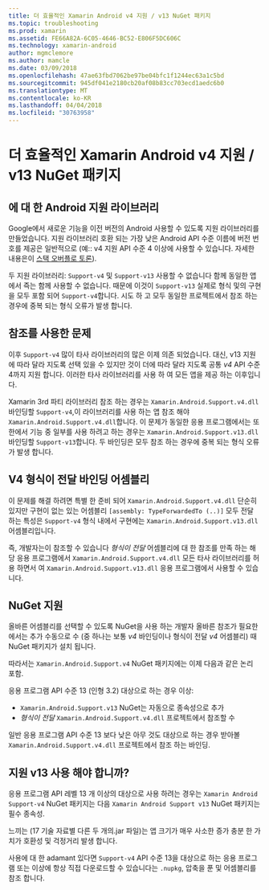 ```yaml
---
title: 더 효율적인 Xamarin Android v4 지원 / v13 NuGet 패키지
ms.topic: troubleshooting
ms.prod: xamarin
ms.assetid: FE66A82A-6C05-4646-BC52-E806F5DC606C
ms.technology: xamarin-android
author: mgmclemore
ms.author: mamcle
ms.date: 03/09/2018
ms.openlocfilehash: 47ae63fbd7062be97be04bfc1f1244ec63a1c5bd
ms.sourcegitcommit: 945df041e2180cb20af08b83cc703ecd1aedc6b0
ms.translationtype: MT
ms.contentlocale: ko-KR
ms.lasthandoff: 04/04/2018
ms.locfileid: "30763958"
---
```

# <a name="smarter-xamarin-android-support-v4--v13-nuget-packages"></a>더 효율적인 Xamarin Android v4 지원 / v13 NuGet 패키지

## <a name="about-the-android-support-libraries"></a>에 대 한 Android 지원 라이브러리

Google에서 새로운 기능을 이전 버전의 Android 사용할 수 있도록 지원 라이브러리를 만들었습니다. 지원 라이브러리 호환 되는 가장 낮은 Android API 수준 이름에 버전 번호를 제공은 일반적으로 (예:: v4 지원 API 수준 4 이상에 사용할 수 있습니다. 자세한 내용은이 [스택 오버플로 토론](http://stackoverflow.com/questions/9926403/android-support-package-compatibility-library-use-v4-or-v13)). 

두 지원 라이브러리: `Support-v4` 및 `Support-v13` 사용할 수 없습니다 함께 동일한 앱에서 즉는 함께 사용할 수 없습니다. 때문에 이것이 `Support-v13` 실제로 형식 및의 구현을 모두 포함 되어 `Support-v4`합니다. 시도 하 고 모두 동일한 프로젝트에서 참조 하는 경우에 중복 되는 형식 오류가 발생 합니다.

## <a name="problems-with-referencing"></a>참조를 사용한 문제

이후 `Support-v4` 많이 타사 라이브러리의 많은 이제 의존 되었습니다. 대신, v13 지원에 따라 달라 지도록 선택 있을 수 있지만 것이 더에 따라 달라 지도록 공통 _v4_ API 수준 4까지 지원 합니다. 이러한 타사 라이브러리를 사용 하 여 모든 앱을 제공 하는 이후입니다.

Xamarin 3rd 파티 라이브러리 참조 하는 경우는 `Xamarin.Android.Support.v4.dll` 바인딩할 `Support-v4`,이 라이브러리를 사용 하는 앱 참조 해야 `Xamarin.Android.Support.v4.dll`합니다. 이 문제가 동일한 응용 프로그램에서는 또한에서 기능 중 일부를 사용 하려고 하는 경우는 `Xamarin.Android.Support.v13.dll` 바인딩할 `Support-v13`합니다. 두 바인딩은 모두 참조 하는 경우에 중복 되는 형식 오류가 발생 합니다.

## <a name="type-forwarded-v4-binding-assembly"></a>V4 형식이 전달 바인딩 어셈블리

이 문제를 해결 하려면 특별 한 준비 되어 `Xamarin.Android.Support.v4.dll` 단순히 있지만 구현이 없는 있는 어셈블리 `[assembly: TypeForwardedTo (..)]` 모두 전달 하는 특성은 `Support-v4` 형식 내에서 구현에는 `Xamarin.Android.Support.v13.dll` 어셈블리입니다.

즉, 개발자는이 참조할 수 있습니다 _형식이 전달_ 어셈블리에 대 한 참조를 만족 하는 해당 응용 프로그램에서 `Xamarin.Android.Support.v4.dll` 모든 타사 라이브러리를 허용 하면서 여 `Xamarin.Android.Support.v13.dll` 응용 프로그램에서 사용할 수 있습니다.

## <a name="nuget-assistance"></a>NuGet 지원

올바른 어셈블리를 선택할 수 있도록 NuGet을 사용 하는 개발자 올바른 참조가 필요한에서는 추가 수동으로 수 (중 하나는 보통 _v4_ 바인딩이나 형식이 전달 _v4_ 어셈블리) 때 NuGet 패키지가 설치 됩니다.

따라서는 `Xamarin.Android.Support.v4` NuGet 패키지에는 이제 다음과 같은 논리 포함.

응용 프로그램 API 수준 13 (인형 3.2) 대상으로 하는 경우 이상:

*   `Xamarin.Android.Support.v13` NuGet는 자동으로 종속성으로 추가
*   _형식이 전달_ `Xamarin.Android.Support.v4.dll` 프로젝트에서 참조할 수

일반 응용 프로그램 API 수준 13 보다 낮은 아무 것도 대상으로 하는 경우 받아볼 `Xamarin.Android.Support.v4.dll` 프로젝트에서 참조 하는 바인딩.

## <a name="do-i-have-to-use-support-v13"></a>지원 v13 사용 해야 합니까?

응용 프로그램 API 레벨 13 개 이상의 대상으로 사용 하려는 경우는 `Xamarin Android Support-v4` NuGet 패키지는 다음 `Xamarin Android Support v13` NuGet 패키지는 필수 종속성.

느끼는 (17 기술 자료별 다른 두 개의.jar 파일)는 앱 크기가 매우 사소한 증가 충분 한 가치가 호환성 및 걱정거리 발생 합니다.

사용에 대 한 adamant 있다면 `Support-v4` API 수준 13을 대상으로 하는 응용 프로그램 또는 이상에 항상 직접 다운로드할 수 있습니다는 `.nupkg`, 압축을 푼 및 어셈블리를 참조 합니다.
